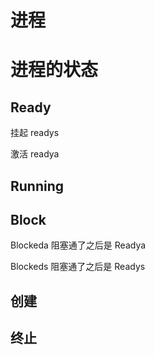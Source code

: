 # 进程

# 进程的状态

## Ready

挂起 readys

激活 readya

## Running

## Block

Blockeda 阻塞通了之后是 Readya

Blockeds 阻塞通了之后是 Readys

## 创建

## 终止